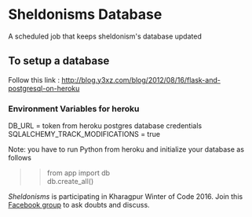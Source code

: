 # Sheldonisms Database

A scheduled job that keeps sheldonism's database updated

## To setup a database

Follow this link : http://blog.y3xz.com/blog/2012/08/16/flask-and-postgresql-on-heroku

### Environment Variables for heroku

DB_URL = token from heroku postgres database credentials <br>
SQLALCHEMY_TRACK_MODIFICATIONS = true <br>


Note: you have to run Python from heroku and initialize your database as follows
>>from app import db <br>
>>db.create_all()

*Sheldonisms* is participating in Kharagpur Winter of Code 2016. Join this [Facebook group](https://www.facebook.com/groups/1125067874207040/?fref=nf) to ask doubts and discuss. 
